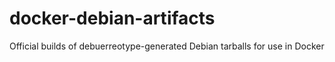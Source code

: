 # docker-debian-artifacts
Official builds of debuerreotype-generated Debian tarballs for use in Docker
